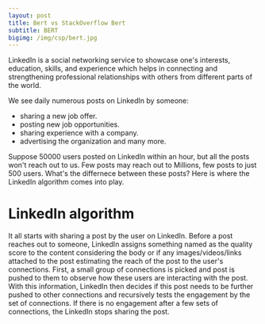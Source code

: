 ```yaml
---
layout: post
title: Bert vs StackOverflow Bert
subtitle: BERT
bigimg: /img/csp/bert.jpg
---
```


LinkedIn is a social networking service to showcase one's interests, education, skills, and experience which helps in connecting and strengthening professional relationships with others from different parts of the world. 

We see daily numerous posts on LinkedIn by someone:
- sharing a new job offer.
- posting new job opportunities.
- sharing experience with a company.
- advertising the organization and many more.

Suppose 50000 users posted on LinkedIn within an hour, but all the posts won't reach out to us. Few posts may reach out to Millions, few posts to just 500 users. What's the differnece between these posts? Here is where the LinkedIn algorithm comes into play.

# LinkedIn algorithm

It all starts with sharing a post by the user on LinkedIn. Before a post reaches out to someone, LinkedIn assigns something named as the quality score to the content considering the body or if any images/videos/links attached to the post estimating the reach of the post to the user's connections. First, a small group of connections is picked and post is pushed to them to observe how these users are interacting with the post. With this information, LinkedIn then decides if this post needs to be further pushed to other connections and recursively tests the engagement by the set of connections. If there is no engagement after a few sets of connections, the LinkedIn stops sharing the post.


